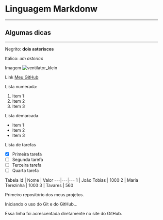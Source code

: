 
# Linguagem Markdonw
***
## Algumas dicas
***
Negrito: **dois asteriscos**

Itálico: *um asterico*


Imagem
![ventilator_klein](https://user-images.githubusercontent.com/96989458/148271570-32fcc712-d010-4fa3-acda-697764b9e487.gif)

Link
[Meu GitHub](https://github.com/tobiaspontes)


Lista numerada:
1. Item 1
2. Item 2
3. Item 3

Lista demarcada
* Item 1
* Item 2
* Item 3

Lista de tarefas
- [X] Primeira tarefa
- [ ] Segunda tarefa
- [ ] Terceira tarefa
- [ ] Quarta tarefa

Tabela
Id | Nome | Valor
---|---|---
1 | João Tobias | 1000
2 | Maria Terezinha | 1000
3 | Tavares | 560

 Primeiro repositório dos meus projetos.

 Iniciando o uso do Git e do GitHub...
 
 Essa linha foi acrescentada diretamente no site do GitHub.
